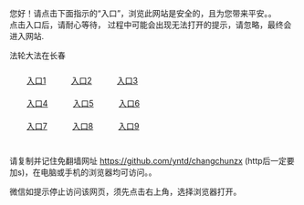 您好！请点击下面指示的“入口”，浏览此网站是安全的，且为您带来平安。。 <br/>
点击入口后，请耐心等待， 过程中可能会出现无法打开的提示，请忽略，最终会进入网站. </br>

法轮大法在长春<br/>
<div style="padding:10px"><a style="margin:20px" target="_blank" href="https://dlx17vw2ns39n.cloudfront.net/2Qpsp?vmgnjp" id="ccLink1" rel="nofollow">入口1</a> <a target="_blank" style="margin:20px" href="https://d3jxodlyg8ihky.cloudfront.net/2Qpsp?kfdfytwz" id="ccLink2" rel="nofollow">入口2</a> <a style="margin:20px" target="_blank" href="https://d20szlf217nfe2.cloudfront.net/2Qpsp?fjyntzw" id="ccLink3" rel="nofollow">入口3</a></div>

<div style="padding:10px" ><a style="margin:20px" target="_blank" href="https://dlx17vw2ns39n.cloudfront.net/2Qpsp?vmgnjp" id="ccLink4" rel="nofollow">入口4</a> <a style="margin:20px" href="https://d3jxodlyg8ihky.cloudfront.net/2Qpsp?kfdfytwz" target="_blank" id="ccLink5" rel="nofollow">入口5</a> <a style="margin:20px" href="https://d20szlf217nfe2.cloudfront.net/2Qpsp?fjyntzw" target="_blank" id="ccLink6" rel="nofollow">入口6</a></div>

<div style="padding:10px"><a style="margin:20px" target="_blank" href="https://dlx17vw2ns39n.cloudfront.net/2Qpsp?vmgnjp" id="ccLink7" rel="nofollow">入口7</a> <a style="margin:20px" href="https://d3jxodlyg8ihky.cloudfront.net/2Qpsp?kfdfytwz" target="_blank" id="ccLink8" rel="nofollow">入口8</a> <a style="margin:20px" target="_blank" href="https://d20szlf217nfe2.cloudfront.net/2Qpsp?fjyntzw" id="ccLink9" rel="nofollow">入口9</a></div>

<br/>



请复制并记住免翻墙网址 https://github.com/yntd/changchunzx (http后一定要加s)，在电脑或手机的浏览器均可访问。。<br/>

微信如提示停止访问该网页，须先点击右上角，选择浏览器打开。
